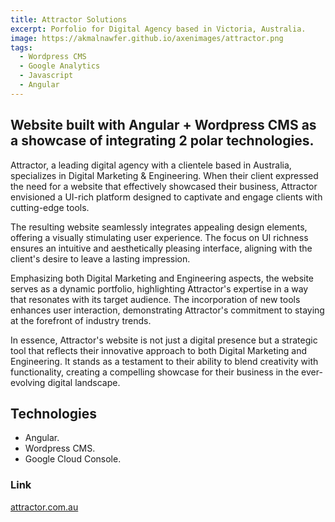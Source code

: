 ```yaml
---
title: Attractor Solutions
excerpt: Porfolio for Digital Agency based in Victoria, Australia.
image: https://akmalnawfer.github.io/axenimages/attractor.png
tags:
  - Wordpress CMS
  - Google Analytics
  - Javascript
  - Angular
---
```


## Website built with Angular + Wordpress CMS as a showcase of integrating 2 polar technologies.

Attractor, a leading digital agency with a clientele based in Australia, specializes in Digital Marketing & Engineering. When their client expressed the need for a website that effectively showcased their business, Attractor envisioned a UI-rich platform designed to captivate and engage clients with cutting-edge tools.

The resulting website seamlessly integrates appealing design elements, offering a visually stimulating user experience. The focus on UI richness ensures an intuitive and aesthetically pleasing interface, aligning with the client's desire to leave a lasting impression.

Emphasizing both Digital Marketing and Engineering aspects, the website serves as a dynamic portfolio, highlighting Attractor's expertise in a way that resonates with its target audience. The incorporation of new tools enhances user interaction, demonstrating Attractor's commitment to staying at the forefront of industry trends.

In essence, Attractor's website is not just a digital presence but a strategic tool that reflects their innovative approach to both Digital Marketing and Engineering. It stands as a testament to their ability to blend creativity with functionality, creating a compelling showcase for their business in the ever-evolving digital landscape.

## Technologies

- Angular.
- Wordpress CMS.
- Google Cloud Console.

### Link 
[attractor.com.au](https://attractor.com.au/)
